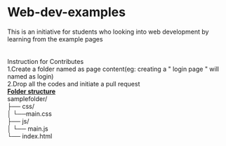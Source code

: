 # Web-dev-examples
This is an initiative for students who looking into web development by learning from the example pages
</br>
</br>
</br>Instruction for Contributes
</br>1.Create a folder named as page content(eg: creating a " login page " will named as login)
</br>2.Drop all the codes and initiate a pull request
</br><u><b>Folder structure </b></u>
</br>samplefolder/</br>
    ├── css/</br>
    │     └──main.css</br>
    ├── js/  </br>
    │     └── main.js</br>
    └── index.html</br>

